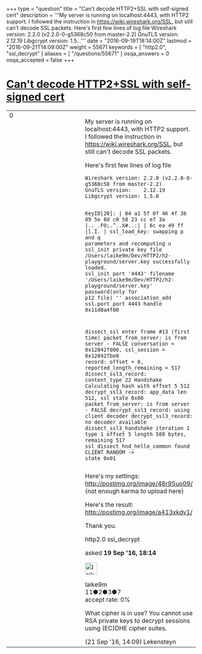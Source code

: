 +++
type = "question"
title = "Can&#x27;t decode HTTP2+SSL with self-signed cert"
description = '''My server is running on localhost:4443, with HTTP2 support. I followed the instruction in https://wiki.wireshark.org/SSL, but still can&#x27;t decode SSL packets. Here&#x27;s first few lines of log file Wireshark version: 2.2.0 (v2.2.0-0-g5368c50 from master-2.2) GnuTLS version: 2.12.19 Libgcrypt version: 1.5...'''
date = "2016-09-19T18:14:00Z"
lastmod = "2016-09-21T14:09:00Z"
weight = 55671
keywords = [ "http2.0", "ssl_decrypt" ]
aliases = [ "/questions/55671" ]
osqa_answers = 0
osqa_accepted = false
+++

<div class="headNormal">

# [Can't decode HTTP2+SSL with self-signed cert](/questions/55671/cant-decode-http2ssl-with-self-signed-cert)

</div>

<div id="main-body">

<div id="askform">

<table id="question-table" style="width:100%;"><colgroup><col style="width: 50%" /><col style="width: 50%" /></colgroup><tbody><tr class="odd"><td style="width: 30px; vertical-align: top"><div class="vote-buttons"><span id="post-55671-upvote" class="ajax-command post-vote up" rel="nofollow" title="I like this post (click again to cancel)"> </span><div id="post-55671-score" class="post-score" title="current number of votes">0</div><span id="post-55671-downvote" class="ajax-command post-vote down" rel="nofollow" title="I dont like this post (click again to cancel)"> </span> <span id="favorite-mark" class="ajax-command favorite-mark" rel="nofollow" title="mark/unmark this question as favorite (click again to cancel)"> </span><div id="favorite-count" class="favorite-count"></div></div></td><td><div id="item-right"><div class="question-body"><p>My server is running on localhost:4443, with HTTP2 support. I followed the instruction in <a href="https://wiki.wireshark.org/SSL,">https://wiki.wireshark.org/SSL,</a> but still can't decode SSL packets.</p><p>Here's first few lines of log file</p><pre><code>Wireshark version: 2.2.0 (v2.2.0-0-g5368c50 from master-2.2)
GnuTLS version:    2.12.19
Libgcrypt version: 1.5.0

KeyID[20]:
| 04 a1 5f 0f 46 4f 3b 09 5e 8d c0 58 23 cc e7 3a |.._.FO;.^..X#..:|
| 6c ea 49 ff                                     |l.I.            |
ssl_load_key: swapping p and q parameters and recomputing u
ssl_init private key file /Users/laike9m/Dev/HTTP2/h2-playground/server.key successfully loaded.
ssl_init port &#39;4443&#39; filename &#39;/Users/laike9m/Dev/HTTP2/h2-playground/server.key&#39; password(only for p12 file) &#39;&#39;
association_add ssl.port port 4443 handle 0x11d0a4f00

dissect_ssl enter frame #13 (first time)
packet_from_server: is from server - FALSE
  conversation = 0x12042f000, ssl_session = 0x12042fbe0
  record: offset = 0, reported_length_remaining = 517
dissect_ssl3_record: content_type 22 Handshake
Calculating hash with offset 5 512
decrypt_ssl3_record: app_data len 512, ssl state 0x00
packet_from_server: is from server - FALSE
decrypt_ssl3_record: using client decoder
decrypt_ssl3_record: no decoder available
dissect_ssl3_handshake iteration 1 type 1 offset 5 length 508 bytes, remaining 517 
ssl_dissect_hnd_hello_common found CLIENT RANDOM -&gt; state 0x01</code></pre><p>Here's my settings: <a href="http://postimg.org/image/48r95uo09/">http://postimg.org/image/48r95uo09/</a> (not enough karma to upload here)</p><p>Here's the result: <a href="http://postimg.org/image/a413xkdv1/">http://postimg.org/image/a413xkdv1/</a></p><p>Thank you.</p></div><div id="question-tags" class="tags-container tags"><span class="post-tag tag-link-http2.0" rel="tag" title="see questions tagged &#39;http2.0&#39;">http2.0</span> <span class="post-tag tag-link-ssl_decrypt" rel="tag" title="see questions tagged &#39;ssl_decrypt&#39;">ssl_decrypt</span></div><div id="question-controls" class="post-controls"></div><div class="post-update-info-container"><div class="post-update-info post-update-info-user"><p>asked <strong>19 Sep '16, 18:14</strong></p><img src="https://secure.gravatar.com/avatar/820c611835bb6eea4851c318a3b73345?s=32&amp;d=identicon&amp;r=g" class="gravatar" width="32" height="32" alt="laike9m&#39;s gravatar image" /><p><span>laike9m</span><br />
<span class="score" title="11 reputation points">11</span><span title="2 badges"><span class="badge1">●</span><span class="badgecount">2</span></span><span title="3 badges"><span class="silver">●</span><span class="badgecount">3</span></span><span title="7 badges"><span class="bronze">●</span><span class="badgecount">7</span></span><br />
<span class="accept_rate" title="Rate of the user&#39;s accepted answers">accept rate:</span> <span title="laike9m has no accepted answers">0%</span></p></div></div><div id="comments-container-55671" class="comments-container"><span id="55731"></span><div id="comment-55731" class="comment"><div id="post-55731-score" class="comment-score"></div><div class="comment-text"><p>What cipher is in use? You cannot use RSA private keys to decrypt sessions using (EC)DHE cipher suites.</p></div><div id="comment-55731-info" class="comment-info"><span class="comment-age">(21 Sep '16, 14:09)</span> <span class="comment-user userinfo">Lekensteyn</span></div></div></div><div id="comment-tools-55671" class="comment-tools"></div><div class="clear"></div><div id="comment-55671-form-container" class="comment-form-container"></div><div class="clear"></div></div></td></tr></tbody></table>

</div>

</div>

